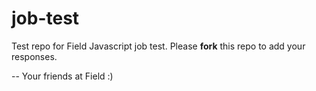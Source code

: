 # job-test
Test repo for Field Javascript job test. Please **fork** this repo to add your responses.

-- Your friends at Field :)
